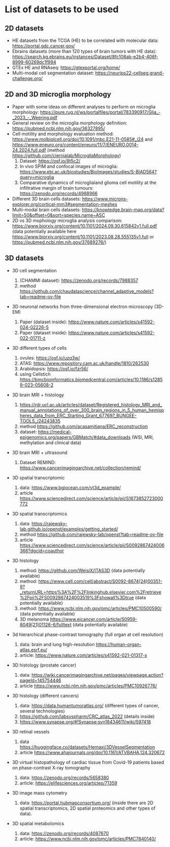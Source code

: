 # List of datasets to be used

## 2D datasets

- HE datasets from the TCGA (HE) to be correlated with molecular data: https://portal.gdc.cancer.gov/
- Ebrains datasets (more than 120 types of brain tumors with HE data): https://search.kg.ebrains.eu/instances/Dataset/8fc108ab-e2b4-406f-8999-60269dc1f994
- GTEx HE and RNAseq: https://gtexportal.org/home/
- Multi-modal cell segmentation dataset: https://neurips22-cellseg.grand-challenge.org/

## 2D and 3D microglia morphology
- Paper with some ideas on different analyses to perform on microglia morphology: https://pure.rug.nl/ws/portalfiles/portal/783390917/Glia_-_2023_-_Weering.pdf
- General review on the microglia morphology definition: https://pubmed.ncbi.nlm.nih.gov/36327895/
- Cell motility and morphology evaluation method: https://www.molbiolcell.org/doi/10.1091/mbc.E21-11-0585#_i24 and https://www.eneuro.org/content/eneuro/11/7/ENEURO.0014-24.2024.full.pdf (method https://github.com/ciernialab/MicrogliaMorphology)
  1) Dataset: https://osf.io/8t5c2/
  2) In vivo SPIM and confocal images of microglia: https://www.ebi.ac.uk/biostudies/BioImages/studies/S-BIAD564?query=microglia
  3) Comparative dynamics of microglialand glioma cell motility at the infiltrative margin of brain tumours: https://zenodo.org/records/4988966
- Different 3D brain cells datasets: https://www.microns-explorer.org/cortical-mm3#segmentation-meshes
- Multi-modal brain cells datasets: https://knowledge.brain-map.org/data?limit=50&offset=0&sort=species.name~ASC
- 2D vs 3D mophology microglia analysis comparison: https://www.biorxiv.org/content/10.1101/2024.09.30.615842v1.full.pdf (data potentially available here https://www.biorxiv.org/content/10.1101/2023.08.28.555135v1.full or https://pubmed.ncbi.nlm.nih.gov/37689276/)

## 3D datasets

- 3D cell segmentation
   1) (CHAMMI dataset): https://zenodo.org/records/7988357
   2) method https://github.com/chaudatascience/channel_adaptive_models?tab=readme-ov-file

- 3D neuronal networks from three-dimensional electron microscopy (3D-EM) 
  1) Paper (dataset inside): https://www.nature.com/articles/s41592-024-02226-5
  2) Paper (dataset inside): https://www.nature.com/articles/s41592-022-01711-z
      
- 3D different types of cells
   1) ovules: https://osf.io/uzq3w/
   2) ATAS: https://www.repository.cam.ac.uk/handle/1810/262530
   3) Arabidopsis: https://osf.io/fzr56/
   4) using Cellstich https://bmcbioinformatics.biomedcentral.com/articles/10.1186/s12859-023-05608-2
      
- 3D brain MRI + histology
    1) https://rdr.ucl.ac.uk/articles/dataset/Registered_histology_MRI_and_manual_annotations_of_over_300_brain_regions_in_5_human_hemispheres_data_from_ERC_Starting_Grant_677697_BUNGEE-TOOLS_/24243835
    2) method https://github.com/acasamitjana/ERC_reconstruction
    3) dataset: https://medical-epigenomics.org/papers/GBMatch/#data_downloads (WSI, MRI, methylation and clinical data)

- 3D brain MRI + ultrasound
   1) Dataset REMIND: https://www.cancerimagingarchive.net/collection/remind/
       
- 3D spatial transcriptomic
    1) data: https://www.bgiocean.com/vt3d_example/
    2) article https://www.sciencedirect.com/science/article/pii/S1673852723000772
       
- 3D spatial transcriptomics
    1) data: https://rajewsky-lab.github.io/openst/examples/getting_started/
    2) method https://github.com/rajewsky-lab/openst?tab=readme-ov-file
    3) article https://www.sciencedirect.com/science/article/pii/S0092867424006366?dgcid=coauthor
       
- 3D histology
    1) method: https://github.com/WeisiX/ITAS3D (data potentially available)
    2) method: https://www.cell.com/cell/abstract/S0092-8674(24)00351-9?_returnURL=https%3A%2F%2Flinkinghub.elsevier.com%2Fretrieve%2Fpii%2FS0092867424003519%3Fshowall%3Dtrue (data potentially available)
    3) method: https://www.ncbi.nlm.nih.gov/pmc/articles/PMC10500590/ (data potentially available)
    4) 3D melanoma https://www.ejcancer.com/article/S0959-8049(21)01126-6/fulltext (data potentially available)
  
- 3d  hierarchical phase-contrast tomography (full organ at cell resolution)
    1) data: brain and lung high-resolution https://human-organ-atlas.esrf.eu/ 
    1) article: https://www.nature.com/articles/s41592-021-01317-x
       
- 3D histology (prostate cancer)
    1) data: https://wiki.cancerimagingarchive.net/pages/viewpage.action?pageId=145754446
    2) article https://www.ncbi.nlm.nih.gov/pmc/articles/PMC10926776/

- 3D histology (different cancers)
    1) data: https://data.humantumoratlas.org/ (different types of cancer, several technologies)
    2) https://github.com/labsyspharm/CRC_atlas_2022 (details inside)
    3) https://www.synapse.org/#!Synapse:syn18434611/wiki/597418
       
- 3D retinal vessels
    1) data https://huggingface.co/datasets/Hemaxi/3DVesselSegmentation
    2) article https://www.ahajournals.org/doi/10.1161/ATVBAHA.124.320672
       
- 3D virtual histopathology of cardiac tissue from Covid-19 patients based on phase-contrast X-ray tomography
    1) data: https://zenodo.org/records/5658380
    2) article: https://elifesciences.org/articles/71359
       
- 3D image mass cytometry
    1) data: https://portal.hubmapconsortium.org/ (inside there are 2D spatial transcriptomics, 2D spatial proteomics and other types of data).
       
- 3D spatial metabolomics
    1) data: https://zenodo.org/records/4087670
    2) article: https://www.ncbi.nlm.nih.gov/pmc/articles/PMC7840140/
